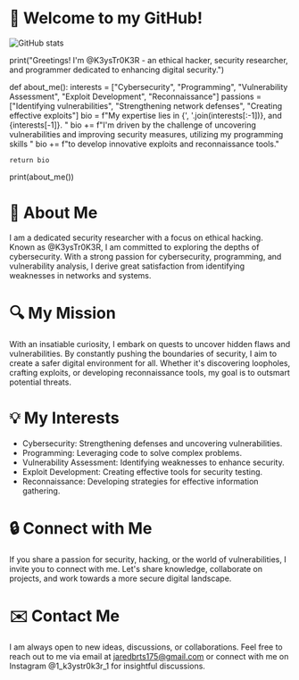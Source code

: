 # 👋 Welcome to my GitHub!

![GitHub stats](https://github-readme-stats.vercel.app/api?username=K3ysTr0K3R&show_icons=true&theme=radical)

print("Greetings! I'm @K3ysTr0K3R - an ethical hacker, security researcher, and programmer dedicated to enhancing digital security.")

def about_me():
    interests = ["Cybersecurity", "Programming", "Vulnerability Assessment", "Exploit Development", "Reconnaissance"]
    passions = ["Identifying vulnerabilities", "Strengthening network defenses", "Creating effective exploits"]
    bio = f"My expertise lies in {', '.join(interests[:-1])}, and {interests[-1]}. "
    bio += f"I'm driven by the challenge of uncovering vulnerabilities and improving security measures, utilizing my programming skills "
    bio += f"to develop innovative exploits and reconnaissance tools."

    return bio

print(about_me())

# 📖 About Me
I am a dedicated security researcher with a focus on ethical hacking. Known as @K3ysTr0K3R, I am committed to exploring the depths of cybersecurity. With a strong passion for cybersecurity, programming, and vulnerability analysis, I derive great satisfaction from identifying weaknesses in networks and systems.

# 🔍 My Mission
With an insatiable curiosity, I embark on quests to uncover hidden flaws and vulnerabilities. By constantly pushing the boundaries of security, I aim to create a safer digital environment for all. Whether it's discovering loopholes, crafting exploits, or developing reconnaissance tools, my goal is to outsmart potential threats.

# 💡 My Interests
- Cybersecurity: Strengthening defenses and uncovering vulnerabilities.
- Programming: Leveraging code to solve complex problems.
- Vulnerability Assessment: Identifying weaknesses to enhance security.
- Exploit Development: Creating effective tools for security testing.
- Reconnaissance: Developing strategies for effective information gathering.

# 🔒 Connect with Me
If you share a passion for security, hacking, or the world of vulnerabilities, I invite you to connect with me. Let's share knowledge, collaborate on projects, and work towards a more secure digital landscape.

# ✉️ Contact Me
I am always open to new ideas, discussions, or collaborations. Feel free to reach out to me via email at jaredbrts175@gmail.com or connect with me on Instagram @1_k3ystr0k3r_1 for insightful discussions.
